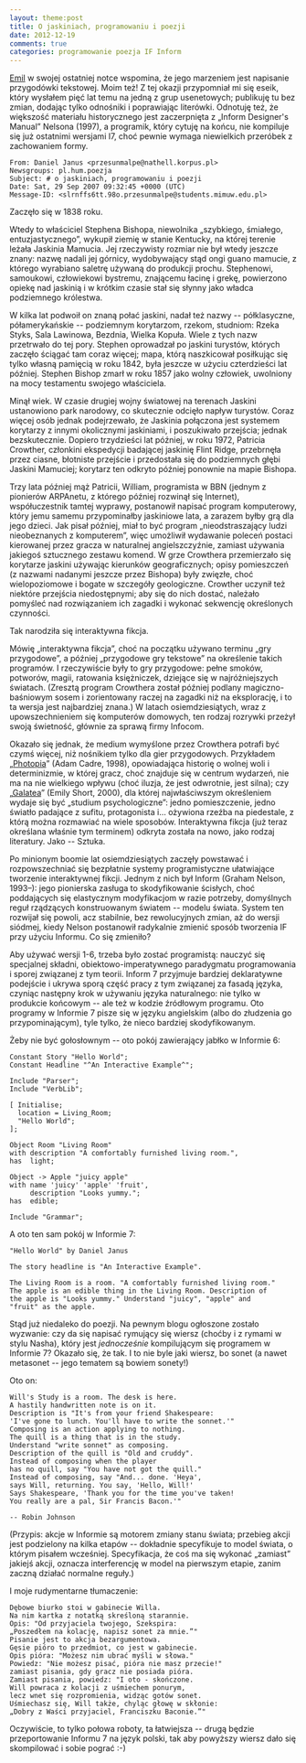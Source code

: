 ```yaml
---
layout: theme:post
title: O jaskiniach, programowaniu i poezji
date: 2012-12-19
comments: true
categories: programowanie poezja IF Inform
---
```


[Emil][1] w swojej ostatniej notce wspomina, że jego marzeniem jest
napisanie przygodówki tekstowej. Moim też! Z tej okazji przypomniał mi
się eseik, który wysłałem pięć lat temu na jedną z grup usenetowych;
publikuję tu bez zmian, dodając tylko odnośniki i poprawiając literówki.
Odnotuję też, że większość materiału historycznego jest zaczerpnięta
z „Inform Designer's Manual” Nelsona (1997), a programik, który
cytuję na końcu, nie kompiluje się już ostatnimi wersjami I7, choć
pewnie wymaga niewielkich przeróbek z zachowaniem formy.

 [1]: http://bronikowski.com/2159/skutki-bycia-ekstremalnie-zajetym

```
From: Daniel Janus <przesunmalpe@nathell.korpus.pl>
Newsgroups: pl.hum.poezja
Subject: # o jaskiniach, programowaniu i poezji
Date: Sat, 29 Sep 2007 09:32:45 +0000 (UTC)
Message-ID: <slrnffs6tt.98o.przesunmalpe@students.mimuw.edu.pl>
```

Zaczęło się w 1838 roku.

Wtedy to właściciel Stephena Bishopa, niewolnika „szybkiego, śmiałego,
entuzjastycznego”, wykupił ziemię w stanie Kentucky, na której terenie
leżała Jaskinia Mamucia. Jej rzeczywisty rozmiar nie był wtedy
jeszcze znany: nazwę nadali jej górnicy, wydobywający stąd ongi guano
mamucie, z którego wyrabiano saletrę używaną do produkcji prochu.
Stephenowi, samoukowi, człowiekowi bystremu, znającemu łacinę i grekę,
powierzono opiekę nad jaskinią i w krótkim czasie stał się słynny jako
władca podziemnego królestwa.

W kilka lat podwoił on znaną połać jaskini, nadał też nazwy --
półklasyczne, półamerykańskie -- podziemnym korytarzom, rzekom,
studniom: Rzeka Styks, Sala Lawinowa, Bezdnia, Wielka Kopuła. Wiele z
tych nazw przetrwało do tej pory. Stephen oprowadzał po jaskini
turystów, których zaczęło ściągać tam coraz więcej; mapa, którą
naszkicował posiłkując się tylko własną pamięcią w roku 1842, była
jeszcze w użyciu czterdzieści lat później. Stephen Bishop zmarł w
roku 1857 jako wolny człowiek, uwolniony na mocy testamentu swojego
właściciela.

Minął wiek. W czasie drugiej wojny światowej na terenach Jaskini
ustanowiono park narodowy, co skutecznie odcięło napływ turystów.
Coraz więcej osób jednak podejrzewało, że Jaskinia połączona jest
systemem korytarzy z innymi okolicznymi jaskiniami, i poszukiwało
przejścia; jednak bezskutecznie. Dopiero trzydzieści lat później, w
roku 1972, Patricia Crowther, członkini ekspedycji badającej jaskinię
Flint Ridge, przebrnęła przez ciasne, błotniste przejście i
przedostała się do podziemnych głębi Jaskini Mamuciej; korytarz ten
odkryto później ponownie na mapie Bishopa.

Trzy lata później mąż Patricii, William, programista w BBN (jednym z
pionierów ARPAnetu, z którego później rozwinął się Internet),
współuczestnik tamtej wyprawy, postanowił napisać program komputerowy,
który jemu samemu przypominałby jaskiniowe lata, a zarazem byłby grą
dla jego dzieci. Jak pisał później, miał to być program
„nieodstraszający ludzi nieobeznanych z komputerem”, więc umożliwił
wydawanie poleceń postaci kierowanej przez gracza w naturalnej
angielszczyźnie, zamiast używania jakiegoś sztucznego zestawu komend.
W grze Crowthera przemierzało się korytarze jaskini używając kierunków
geograficznych; opisy pomieszczeń (z nazwami nadanymi jeszcze przez
Bishopa) były zwięzłe, choć wielopoziomowe i bogate w szczegóły
geologiczne. Crowther uczynił też niektóre przejścia niedostępnymi;
aby się do nich dostać, należało pomyśleć nad rozwiązaniem ich zagadki
i wykonać sekwencję określonych czynności.

Tak narodziła się interaktywna fikcja.

Mówię „interaktywna fikcja”, choć na początku używano terminu „gry
przygodowe”, a później „przygodowe gry tekstowe” na określenie takich
programów. I rzeczywiście były to gry przygodowe: pełne smoków,
potworów, magii, ratowania księżniczek, dziejące się w najróżniejszych
światach. (Zresztą program Crowthera został później podlany
magiczno-baśniowym sosem i zorientowany raczej na zagadki niż na
eksplorację, i to ta wersja jest najbardziej znana.) W latach
osiemdziesiątych, wraz z upowszechnieniem się komputerów domowych, ten
rodzaj rozrywki przeżył swoją świetność, głównie za sprawą firmy
Infocom.

Okazało się jednak, że medium wymyślone przez Crowthera potrafi być
czymś więcej, niż nośnikiem tylko dla gier przygodowych. Przykładem
„[Photopia][2]” (Adam Cadre, 1998), opowiadająca historię o wolnej woli i
determinizmie, w której gracz, choć znajduje się w centrum wydarzeń,
nie ma na nie wielkiego wpływu (choć iluzja, że jest odwrotnie, jest
silna); czy „[Galatea][3]” (Emily Short, 2000), dla której najwłaściwszym
określeniem wydaje się być „studium psychologiczne”: jedno
pomieszczenie, jedno światło padające z sufitu, protagonista i...
ożywiona rzeźba na piedestale, z którą można rozmawiać na wiele
sposobów. Interaktywna fikcja (już teraz określana właśnie tym
terminem) odkryta została na nowo, jako rodzaj literatury. Jako --
Sztuka.

 [2]: http://en.wikipedia.org/wiki/Photopia
 [3]: http://en.wikipedia.org/wiki/Galatea_(video_game)

Po minionym boomie lat osiemdziesiątych zaczęły powstawać i
rozpowszechniać się bezpłatnie systemy programistyczne ułatwiające
tworzenie interaktywnej fikcji. Jednym z nich był Inform (Graham
Nelson, 1993–): jego pionierska zasługa to skodyfikowanie ścisłych,
choć poddających się elastycznym modyfikacjom w razie potrzeby,
domyślnych reguł rządzących konstruowanym światem -- modelu świata.
System ten rozwijał się powoli, acz stabilnie, bez rewolucyjnych zmian,
aż do wersji siódmej, kiedy Nelson postanowił radykalnie zmienić
sposób tworzenia IF przy użyciu Informu. Co się zmieniło?

Aby używać wersji 1-6, trzeba było zostać programistą: nauczyć się
specjalnej składni, obiektowo-imperatywnego paradygmatu programowania
i sporej związanej z tym teorii. Inform 7 przyjmuje bardziej
deklaratywne podejście i ukrywa sporą część pracy z tym związanej za
fasadą języka, czyniąc następny krok w używaniu języka naturalnego:
nie tylko w produkcie końcowym -- ale też w kodzie źródłowym programu.
Oto programy w Informie 7 pisze się w języku angielskim (albo do
złudzenia go przypominającym), tyle tylko, że nieco bardziej
skodyfikowanym.

Żeby nie być gołosłownym -- oto pokój zawierający jabłko w Informie 6:

```
Constant Story "Hello World";
Constant Headline "^An Interactive Example^";

Include "Parser";
Include "VerbLib";

[ Initialise;
  location = Living_Room;
  "Hello World";
];

Object Room "Living Room"
with description "A comfortably furnished living room.",
has  light;

Object -> Apple "juicy apple"
with name 'juicy' 'apple' 'fruit',
     description "Looks yummy.";
has  edible;

Include "Grammar";
```

A oto ten sam pokój w Informie 7:

```
"Hello World" by Daniel Janus

The story headline is "An Interactive Example".

The Living Room is a room. "A comfortably furnished living room."
The apple is an edible thing in the Living Room. Description of
the apple is "Looks yummy." Understand "juicy", "apple" and
"fruit" as the apple.
```

Stąd już niedaleko do poezji. Na pewnym blogu ogłoszone zostało
wyzwanie: czy da się napisać rymujący się wiersz (choćby i z rymami w
stylu Nasha), który jest *jednocześnie* kompilującym się programem w
Informie 7? Okazało się, że tak. I to nie byle jaki wiersz, bo
sonet (a nawet metasonet -- jego tematem są bowiem sonety!)

Oto on:

```
Will's Study is a room. The desk is here.
A hastily handwritten note is on it.
Description is "It's from your friend Shakespeare:
'I've gone to lunch. You'll have to write the sonnet.'"
Composing is an action applying to nothing.
The quill is a thing that is in the study.
Understand "write sonnet" as composing.
Description of the quill is "Old and cruddy".
Instead of composing when the player
has no quill, say "You have not got the quill."
Instead of composing, say "And... done. 'Heya',
says Will, returning. You say, 'Hello, Will!'
Says Shakespeare, 'Thank you for the time you've taken!
You really are a pal, Sir Francis Bacon.'"

-- Robin Johnson
```

(Przypis: akcje w Informie są motorem zmiany stanu świata; przebieg
akcji jest podzielony na kilka etapów -- dokładnie specyfikuje to
model świata, o którym pisałem wcześniej. Specyfikacja, że coś ma się
wykonać „zamiast” jakiejś akcji, oznacza interferencję w model na
pierwszym etapie, zanim zaczną działać normalne reguły.)

I moje rudymentarne tłumaczenie:

```
Dębowe biurko stoi w gabinecie Willa.
Na nim kartka z notatką skreśloną starannie.
Opis: "Od przyjaciela twojego, Szekspira:
„Poszedłem na kolację, napisz sonet za mnie.”"
Pisanie jest to akcja bezargumentowa.
Gęsie pióro to przedmiot, co jest w gabinecie.
Opis pióra: "Możesz nim ubrać myśli w słowa."
Powiedz: "Nie możesz pisać, pióra nie masz przecie!"
zamiast pisania, gdy gracz nie posiada pióra.
Zamiast pisania, powiedz: "I oto - skończone.
Will powraca z kolacji z uśmiechem ponurym,
lecz wnet się rozpromienia, widząc gotów sonet.
Uśmiechasz się, Will także, chyląc głowę w skłonie:
„Dobry z Waści przyjaciel, Franciszku Baconie.”"
```

Oczywiście, to tylko połowa roboty, ta łatwiejsza -- drugą będzie
przeportowanie Informu 7 na język polski, tak aby powyższy wiersz
dało się skompilować i sobie pograć :-)
